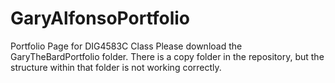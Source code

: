 # GaryAlfonsoPortfolio
Portfolio Page for DIG4583C Class
Please download the GaryTheBardPortfolio folder.
There is a copy folder in the repository, but the structure within that folder is not working correctly.
